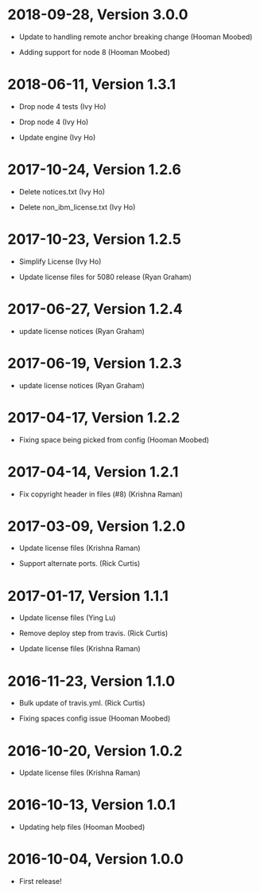 2018-09-28, Version 3.0.0
=========================

 * Update to handling  remote anchor breaking change (Hooman Moobed)

 * Adding support for node 8 (Hooman Moobed)


2018-06-11, Version 1.3.1
=========================

 * Drop node 4 tests (Ivy Ho)

 * Drop node 4 (Ivy Ho)

 * Update engine (Ivy Ho)


2017-10-24, Version 1.2.6
=========================

 * Delete notices.txt (Ivy Ho)

 * Delete non_ibm_license.txt (Ivy Ho)


2017-10-23, Version 1.2.5
=========================

 * Simplify License (Ivy Ho)

 * Update license files for 5080 release (Ryan Graham)


2017-06-27, Version 1.2.4
=========================

 * update license notices (Ryan Graham)


2017-06-19, Version 1.2.3
=========================

 * update license notices (Ryan Graham)


2017-04-17, Version 1.2.2
=========================

 * Fixing space being picked from config (Hooman Moobed)


2017-04-14, Version 1.2.1
=========================

 * Fix copyright header in files (#8) (Krishna Raman)


2017-03-09, Version 1.2.0
=========================

 * Update license files (Krishna Raman)

 * Support alternate ports. (Rick Curtis)


2017-01-17, Version 1.1.1
=========================

 * Update license files (Ying Lu)

 * Remove deploy step from travis. (Rick Curtis)

 * Update license files (Krishna Raman)


2016-11-23, Version 1.1.0
=========================

 * Bulk update of travis.yml. (Rick Curtis)

 * Fixing spaces config issue (Hooman Moobed)


2016-10-20, Version 1.0.2
=========================

 * Update license files (Krishna Raman)


2016-10-13, Version 1.0.1
=========================

 * Updating help files (Hooman Moobed)


2016-10-04, Version 1.0.0
=========================

 * First release!
